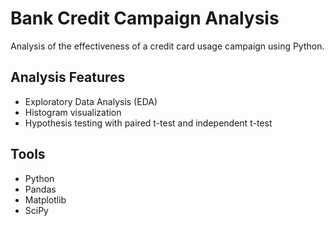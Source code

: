# Bank Credit Campaign Analysis
Analysis of the effectiveness of a credit card usage campaign using Python.

## Analysis Features
- Exploratory Data Analysis (EDA)
- Histogram visualization
- Hypothesis testing with paired t-test and independent t-test

## Tools
- Python
- Pandas
- Matplotlib
- SciPy
